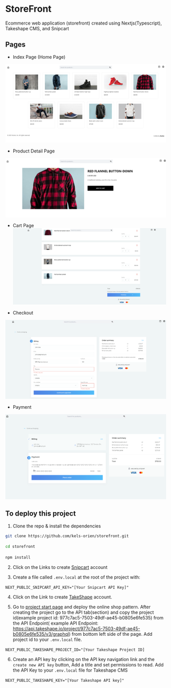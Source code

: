 # StoreFront 
Ecommerce web application (storefront) created using Nextjs(Typescript), Takeshape CMS, and Snipcart

## Pages
* Index Page (Home Page)

![alt-text](https://github.com/kels-orien/storefront/blob/master/home.png)

* Product Detail Page

![alt-text](https://github.com/kels-orien/storefront/blob/master/product-detail-page.png)


* Cart Page
![alt-text](https://github.com/kels-orien/storefront/blob/master/cart-summary.png)


* Checkout

![alt-text](https://github.com/kels-orien/storefront/blob/master/checkout-page.png)


* Payment

![alt-text](https://github.com/kels-orien/storefront/blob/master/payment.png)

## To deploy this project

1. Clone the repo & install the dependencies

```sh
git clone https://github.com/kels-orien/storefront.git

cd storefront

npm install
```

2. Click on the Links to create  [Snipcart](https://snipcart.com) account

3. Create a file called `.env.local` at the root of the project with:

`NEXT_PUBLIC_SNIPCART_API_KEY="[Your Snipcart API Key]"
`   

4. Click on the Link to create [TakeShape](https://www.takeshape.io) account. 

5. Go to [project start page](https://www.takeshape.io/start/) and deploy the online shop pattern. After creating the project go to the API tab(section) and copy the project id(example project id: 977c7ac5-7503-49df-ae45-b0805e6fe535) from the API Endpoint( example API Endpoint: https://api.takeshape.io/project/977c7ac5-7503-49df-ae45-b0805e6fe535/v3/graphql) from bottom left side of the page. Add  project id to your `.env.local` file.

`
NEXT_PUBLIC_TAKESHAPE_PROJECT_ID="[Your Takeshape Project ID]
`

6. Create an API key by clicking on the API key navigation link and the `create new API key` button, Add a title and set permissions to read.  Add the API Key to your `.env.local` file for Takeshape CMS 
   
`
NEXT_PUBLIC_TAKESHAPE_KEY="[Your Takeshape API key]"
`
